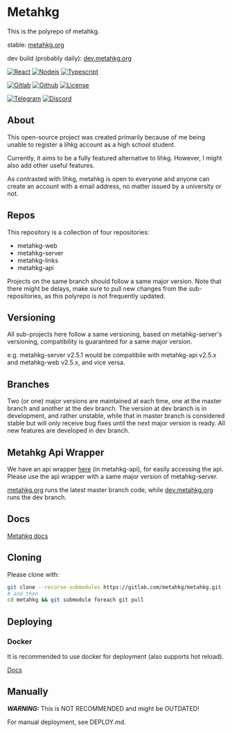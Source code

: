 # Metahkg

This is the polyrepo of metahkg.

stable: [metahkg.org](https://metahkg.org)

dev build (probably daily): [dev.metahkg.org](https://dev.metahkg.org)

[![React](https://badges.aleen42.com/src/react.svg)](http://reactjs.org/)
[![Nodejs](https://badges.aleen42.com/src/node.svg)](https://nodejs.org)
[![Typescript](https://badges.aleen42.com/src/typescript.svg)](https://www.typescriptlang.org/)

[![Gitlab](https://badges.aleen42.com/src/gitlab.svg)](https://gitlab.com/metahkg/metahkg)
[![Github](https://badges.aleen42.com/src/github.svg)](https://github.com/metahkg/metahkg)
[![License](https://img.shields.io/gitlab/license/metahkg/metahkg)](https://gitlab.com/metahkg/metahkg/-/tree/master/LICENSE.md)

[![Telegram](https://patrolavia.github.io/telegram-badge/chat.svg)](https://t.me/+WbB7PyRovUY1ZDFl)
[![Discord](https://img.shields.io/discord/992390401740775555)](https://discord.gg/yrf2v8KGdc)

## About

This open-source project was created primarily because of me being unable to register a lihkg account as a high school student.

Currently, it aims to be a fully featured alternative to lihkg. However, I might also add other useful features.

As contrasted with lihkg, metahkg is open to everyone and anyone can create an account with a email address, no matter issued by a university or not.

## Repos

This repository is a collection of four repositories:

- metahkg-web
- metahkg-server
- metahkg-links
- metahkg-api

Projects on the same branch should follow a same major version. Note that there might be delays, make sure to pull new changes from the sub-repositories, as this polyrepo is not frequently updated.

## Versioning

All sub-projects here follow a same versioning, based on metahkg-server's versioning, compatibility is guaranteed for a same major version.

e.g. metahkg-server v2.5.1 would be compatibile with metahkg-api v2.5.x and metahkg-web v2.5.x, and vice versa.

## Branches

Two (or one) major versions are maintained at each time, one at the master branch and another at the dev branch. The version at dev branch is in development, and rather unstable, while that in master branch is considered stable but will only receive bug fixes until the next major version is ready. All new features are developed in dev branch.

## Metahkg Api Wrapper

We have an api wrapper [here](https://gitlab.com/metahkg/metahkg-api) (in metahkg-api), for easily accessing the api. Please use the api wrapper with a same major version of metahkg-server.

[metahkg.org](https://metahkg.org) runs the latest master branch code, while [dev.metahkg.org](https://dev.metahkg.org) runs the dev branch.

## Docs

[Metahkg docs](https://docs.metahkg.org)

## Cloning

Please clone with:

```bash
git clone --recurse-submodules https://gitlab.com/metahkg/metahkg.git
# and then
cd metahkg && git submodule foreach git pull
```

## Deploying

### Docker

It is recommended to use docker for deployment (also supports hot reload).

[Docs](https://docs.metahkg.org/docs/category/deploy-metahkg)

## Manually

**_WARNING:_** This is NOT RECOMMENDED and might be OUTDATED!

For manual deployment, see DEPLOY.md.
